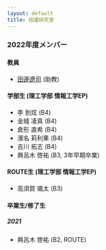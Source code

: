 ```yaml
---
layout: default
title: 田邊研究室
---
```


### 2022年度メンバー

#### 教員

- [田邊遼司](https://ryojitanabe.github.io/index-j) (助教)

#### 学部生 (理工学部 情報工学EP)

- 李 到炫 (B4)
- 金城 凌真 (B4)
- 倉形 直希 (B4)
- 濱名 莉利果 (B4)
- 吉川 拓志 (B4)
- 興呂木 啓祐 (B3, 3年早期卒業)

#### ROUTE生 (理工学部 情報工学EP)

- 高須賀 颯太 (B3)

#### 卒業生/修了生


##### 2021

- 興呂木 啓祐 (B2, ROUTE)
